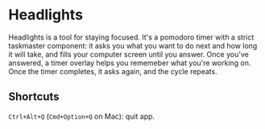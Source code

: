 # Headlights

Headlights is a tool for staying focused. It's a pomodoro timer with a strict taskmaster component: it asks you what you want to do next and how long it will take, and fills your computer screen until you answer. Once you've answered, a timer overlay helps you rememeber what you're working on. Once the timer completes, it asks again, and the cycle repeats.

## Shortcuts

`Ctrl+Alt+Q` (`Cmd+Option+Q` on Mac): quit app.

